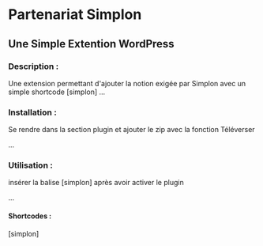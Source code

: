 # Partenariat Simplon
## Une Simple Extention WordPress

### Description :
Une extension permettant d'ajouter la notion exigée par Simplon avec un simple
shortcode [simplon]
...

### Installation :
Se rendre dans la section plugin et ajouter le zip avec la fonction Téléverser 

...

### Utilisation :
insérer la balise [simplon] après avoir activer le plugin

...

#### Shortcodes :
[simplon]
